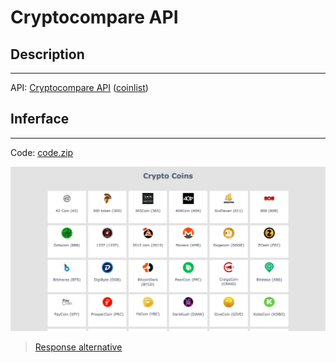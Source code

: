 # Cryptocompare API

## Description
---

API: [Cryptocompare API](https://www.cryptocompare.com/api/) ([coinlist](https://www.cryptocompare.com/api/data/coinlist/))

## Inferface
---

Code: [code.zip](code.zip)

![](assets/layout.png)

> [Response alternative](code-response/)

<!-- 
  https://www.cryptocompare.com/coins/
  https://coinmarketcap.com/all/views/all/
  https://coinranking.com/ 
  https://cryptocoincharts.info/coins/graphicalComparison
  https://www.cryptocompare.com/api/
  https://www.cryptocompare.com/api/data/coinlist/
  https://min-api.cryptocompare.com/
  https://min-api.cryptocompare.com/data/all/coinlist
  https://github.com/lionsharecapital/lionshare-api
  http://cryptorials.io/top-5-cryptocurrency-apis-for-developers/
-->